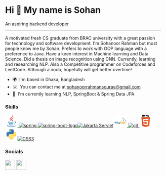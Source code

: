 Hi 👋 My name is Sohan
================================

An aspiring backend developer  

-----------------

A motivated fresh CS graduate from BRAC university with a great passion for technology and software development. I'm Sohanoor Rahman but most people know me by Sohan. Prefers to work with OOP language with a preference to Java. Have a keen interest in Machine learning and Data Science. Did a thesis on image recognition using CNN. Currently, learning and researching NLP. Also a Competitive programmer on Codeforces and LeetCode. Although a noob, hopefully will get better overtime!

* 🌍  I'm based in Dhaka, Bangladesh
* ✉️  You can contact me at [sohanoorrahmansourav@gmail.com](mailto:sohanoorrahmansourav@gmail.com)
* 🧠  I'm currently learning NLP, SpringBoot & Spring Data JPA

### Skills

<p align="left"> 
 </a> <a href="https://www.java.com" target="_blank" rel="noreferrer"> <img src="https://raw.githubusercontent.com/devicons/devicon/master/icons/java/java-original.svg" alt="java" width="40" height="40"/> </a>  <a href="https://spring.io/" target="_blank" rel="noreferrer"> <img src="https://www.vectorlogo.zone/logos/springio/springio-icon.svg" alt="spring" width="40" height="40"/> </a> <a href="https://ibb.co/CmvkzZ0" target="_blank"><img src="https://i.ibb.co/LY6L8Wp/spring-boot-logo.png" alt="spring-boot-logo" width="37" height="36"></a><a href="https://imgbb.com/"><img src="https://i.ibb.co/cTfr3wx/36201228-16.png" alt="Jakarta Servlet" width="40" height="40"></a> <a href="https://www.mysql.com/" target="_blank" rel="noreferrer"> <img src="https://raw.githubusercontent.com/devicons/devicon/master/icons/mysql/mysql-original-wordmark.svg" alt="mysql" width="40" height="40"/> </a><a href="https://git-scm.com/" target="_blank" rel="noreferrer"> <img src="https://www.vectorlogo.zone/logos/git-scm/git-scm-icon.svg" alt="git" width="40" height="40"/> </a> <a href="https://www.w3.org/html/" target="_blank" rel="noreferrer"> <img src="https://raw.githubusercontent.com/devicons/devicon/master/icons/html5/html5-original-wordmark.svg" alt="html5" width="40" height="40"/> <a href="https://www.python.org" target="_blank" rel="noreferrer"> <img src="https://raw.githubusercontent.com/devicons/devicon/master/icons/python/python-original.svg" alt="python" width="40" height="40"/></a><a href="https://www.w3.org/TR/CSS/#css" target="_blank" rel="noreferrer"><img src="https://raw.githubusercontent.com/danielcranney/readme-generator/main/public/icons/skills/css3-colored.svg" width="36" height="36" alt="CSS3" /></a>
</p>



### Socials

<p align="left"> 
<a href="https://www.linkedin.com/in/sohanoor-rahman" target="_blank"><img src="https://raw.githubusercontent.com/danielcranney/readme-generator/main/public/icons/socials/linkedin.svg" width="32" height="32" /></a> <a href="https://www.twitter.com/nottSohan" target="_blank"><img src="https://raw.githubusercontent.com/danielcranney/readme-generator/main/public/icons/socials/twitter.svg" width="32" height="32" /></a></p>
